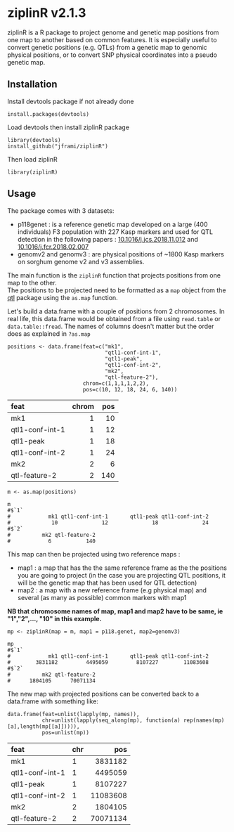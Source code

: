 # ziplinR v2.1.3

ziplinR is a R package to project genome and genetic map positions from one map to another based on common features. It is especially useful to convert genetic positions (e.g. QTLs) from a genetic map to genomic physical positions, or to convert SNP physical coordinates into a pseudo genetic map.  

## Installation

Install devtools package if not already done

```{r}
install.packages(devtools)
```
Load devtools then install ziplinR package

```{r}
library(devtools)
install_github("jframi/ziplinR")
```
Then load ziplinR

```{r}
library(ziplinR)
```

## Usage

The package comes with 3 datasets:

- p118genet : is a reference genetic map developed on a large (400 individuals) F3 population with 227 Kasp markers and used for QTL detection in the following papers : [10.1016/j.jcs.2018.11.012](https://doi.org/10.1016/j.jcs.2018.11.012) and [10.1016/j.fcr.2018.02.007](https://doi.org/10.1016/j.fcr.2018.02.007)  
- genomv2 and genomv3 : are physical positions of ~1800 Kasp markers on sorghum genome v2 and v3 assemblies.

The main function is the `ziplinR` function that projects positions from one map to the other.  
The positions to be projected need to be formatted as a `map` object from the [qtl](https://rqtl.org/) package using the `as.map` function.

Let's build a data.frame with a couple of positions from 2 chromosomes. In real life, this data.frame would be obtained from a file using `read.table` or `data.table::fread`. The names of columns doesn't matter but the order does as explained in `?as.map`
```{r}
positions <- data.frame(feat=c("mk1",
                               "qtl1-conf-int-1",
                               "qtl1-peak",
                               "qtl1-conf-int-2",
                               "mk2",
                               "qtl-feature-2"),
                        chrom=c(1,1,1,1,2,2),
                        pos=c(10, 12, 18, 24, 6, 140))
```
|feat            | chrom| pos|
|:---------------|-----:|---:|
|mk1             |     1|  10|
|qtl1-conf-int-1 |     1|  12|
|qtl1-peak       |     1|  18|
|qtl1-conf-int-2 |     1|  24|
|mk2             |     2|   6|
|qtl-feature-2   |     2| 140|

```{r}
m <- as.map(positions)

m
#$`1`
#            mk1 qtl1-conf-int-1       qtl1-peak qtl1-conf-int-2 
#             10              12              18              24 
#$`2`
#          mk2 qtl-feature-2 
#            6           140 
```

This map can then be projected using two reference maps :
- map1 : a map that has the the same reference frame as the the positions you are going to project (in the case you are projecting QTL positions, it will be the genetic map that has been used for QTL detection)
- map2 : a map with a new reference frame (e.g physical map) and several (as many as possible) common markers with map1

**NB that chromosome names of map, map1 and map2 have to be same, ie "1","2",..., "10" in this example.**

```{r}
mp <- ziplinR(map = m, map1 = p118.genet, map2=genomv3)

mp
#$`1`
#            mk1 qtl1-conf-int-1       qtl1-peak qtl1-conf-int-2 
#        3831182         4495059         8107227        11083608 
#$`2`
#          mk2 qtl-feature-2 
#      1804105      70071134 
```

The new map with projected positions can be converted back to a data.frame with something like:

```{r}
data.frame(feat=unlist(lapply(mp, names)),
           chr=unlist(lapply(seq_along(mp), function(a) rep(names(mp)[a],length(mp[[a]])))),
           pos=unlist(mp))
```
|feat            |chr |      pos|
|:---------------|:---|--------:|
|mk1             |1   |  3831182|
|qtl1-conf-int-1 |1   |  4495059|
|qtl1-peak       |1   |  8107227|
|qtl1-conf-int-2 |1   | 11083608|
|mk2             |2   |  1804105|
|qtl-feature-2   |2   | 70071134|
